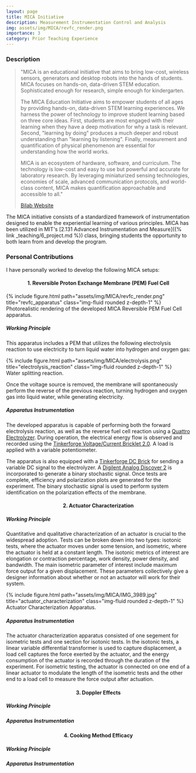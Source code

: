 ```yaml
---
layout: page
title: MICA Initiative
description: Measurement Instrumentation Control and Analysis
img: assets/img/MICA/revfc_render.png
importance: 3
category: Prior Teaching Experience
---
```


### Description
> "MICA is an educational initiative that aims to bring low-cost, wireless sensors, generators and desktop robots into the hands of students. MICA focuses on hands-on, data-driven STEM education. Sophisticated enough for research, simple enough for kindergarten. 
> 
> The MICA Education Initiative aims to empower students of all ages by providing hands-on, data-driven STEM learning experiences. We harness the power of technology to improve student learning based on three core ideas. First, students are most engaged with their learning when they have a deep motivation for why a task is relevant. Second, "learning by doing" produces a much deeper and robust understanding than "learning by listening". Finally, measurement and quantification of physical phenomenon are essential for understanding how the world works.
>
>MICA is an ecosystem of hardware, software, and curriculum. The technology is low-cost and easy to use but powerful and accurate for laboratory research. By leveraging miniaturized sensing technologies, economies of scale, advanced communication protocols, and world-class content, MICA makes quantification approachable and accessible to all." 
>
>[Bilab Website](https://bioinstrumentation.mit.edu/mica.html)

The MICA initiative consists of a standardized framework of instrumentation designed to enable the experiential learning of various principles. MICA has been utilized in MIT's [2.131 Advanced Instrumentation and Measure]({% link _teaching/6_project.md %}) class, bringing students the opportunity to both learn from and develop the program. 

### Personal Contributions
I have personally worked to develop the following MICA setups:

<h4 style="text-align: center;">1. Reversible Proton Exchange Membrane (PEM) Fuel Cell</h4>

<div class="d-flex justify-content-center">
    <div class="col-sm-4 mt-3 mt-md-0">
        {% include figure.html path="assets/img/MICA/revfc_render.png" title="revfc_apparatus" class="img-fluid rounded z-depth-1" %}
    </div>
</div>
<div class="caption">
    Photorealistic rendering of the developed MICA Reversible PEM Fuel Cell apparatus.
</div>

##### Working Principle

This apparatus includes a PEM that utilizes the following electrolysis reaction to use electricity to turn liquid water into hydrogen and oxygen gas:

<div class="d-flex justify-content-center">
    <div class="col-sm-4 mt-3 mt-md-0">
        {% include figure.html path="assets/img/MICA/electrolysis.png" title="electrolysis_reaction" class="img-fluid rounded z-depth-1" %}
    </div>
</div>
<div class="caption">
    Water splitting reaction.
</div>

Once the voltage source is removed, the membrane will spontaneously perform the reverse of the previous reaction, turning hydrogen and oxygen gas into liquid water, while generating electricity. 

##### Apparatus Instrumentation

The developed apparatus is capable of performing both the forward electrolysis reaction, as well as the reverse fuel cell reaction using a [Quattro Electrolyzer](https://www.google.com/search?client=safari&rls=en&q=fuel+cell+store+quattro+electrolyzer&ie=UTF-8&oe=UTF-8). During operation, the electrical energy flow is observed and recorded using the [Tinkerforge Voltage/Current Bricklet 2.0](https://www.google.com/search?client=safari&rls=en&q=tinkerforge+voltage+current+2.0&ie=UTF-8&oe=UTF-8). A load is applied with a variable potentiometer. 

The apparatus is also equipped with a [Tinkerforge DC Brick](https://www.tinkerforge.com/en/doc/Hardware/Bricks/DC_Brick.html) for sending a variable DC signal to the electrolyzer. A [Digilent Analog Discover 2](https://www.googleadservices.com/pagead/aclk?sa=L&ai=DChcSEwjH5aXF75X_AhVb9OMHHWYoDtsYABARGgJ5bQ&ae=2&ohost=www.google.com&cid=CAESbOD2vrzUaQhsF1LI97cH3NzLZ00TRgDf413_UGx2yuKOYqv2oOC2RxBV62hCKHWS2-wjjPG582V6Kj-GMPOhGqBKx9OMbVw2NPa8ahJk9YkCdoO6Yq0MoCWDDh8Kv6UDTCLTpymtQ9tmXgrYpw&sig=AOD64_3yuIZFT9PVdJKlqDgUBjBc8W9N-w&q&adurl&ved=2ahUKEwjn9JbF75X_AhWJKlkFHbfVCxEQ0Qx6BAgHEAM&nis=2&dct=1) is incorporated to generate a binary stochastic signal. Once tests are complete, efficiency and polarization plots are generated for the experiment. The binary stochastic signal is used to perform system identification on the polarization effects of the membrane. 

<h4 style="text-align: center;">2. Actuator Characterization</h4>

##### Working Principle
Quantitative and qualitative characterization of an actuator is crucial to the widespread adoption. Tests can be broken down into two types: isotonic tests, where the actuator moves under some tension, and isometric, where the actuator is held at a constant length. The isotonic metrics of interest are elongation or contraction percentage, work density, power density, and bandwidth. The main isometric parameter of interest include maximum force output for a given displacement. These parameters collectively give a designer information about whether or not an actuator will work for their system.  

<div class="d-flex justify-content-center">
    <div class="col-sm-4 mt-3 mt-md-0">
        {% include figure.html path="assets/img/MICA/IMG_3989.jpg" title="actuator_characterization" class="img-fluid rounded z-depth-1" %}
    </div>
</div>
<div class="caption">
    Actuator Characterization Apparatus.
</div>

##### Apparatus Instrumentation

The actuator characterization apparatus consisted of one segement for isometric tests and one section for isotonic tests. In the isotonic tests, a linear variable differential transformer is used to capture displacement, a load cell captures the force exerted by the actuator, and the energy consumption of the actuator is recorded through the duration of the experiment. For isometric testing, the actuator is connected on one end of a linear actuator to modulate the length of the isometric tests and the other end to a load cell to measure the force output after actuation.  

<h4 style="text-align: center;">3. Doppler Effects</h4>

##### Working Principle

##### Apparatus Instrumentation

<h4 style="text-align: center;">4. Cooking Method Efficacy</h4>

##### Working Principle

##### Apparatus Instrumentation